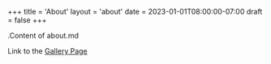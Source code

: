 +++
title = 'About'
layout = 'about'
date = 2023-01-01T08:00:00-07:00
draft = false
+++

.Content of about.md

Link to the [Gallery Page](/Julie/gallery/)